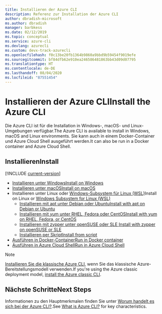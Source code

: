 ```yaml
---
title: Installieren der Azure CLI
description: Referenz zur Installation der Azure CLI
author: dbradish-microsoft
ms.author: dbradish
manager: barbkess
ms.date: 02/12/2019
ms.topic: conceptual
ms.service: azure-cli
ms.devlang: azurecli
ms.custom: devx-track-azurecli
ms.openlocfilehash: f0c13be20fb1364b9860a9bbd9b59454f9019efe
ms.sourcegitcommit: bf84dfb62e910ea246586481863bb43d09d07795
ms.translationtype: HT
ms.contentlocale: de-DE
ms.lasthandoff: 08/04/2020
ms.locfileid: "87551454"
---
```

# <a name="install-the-azure-cli"></a><span data-ttu-id="8650e-103">Installieren der Azure CLI</span><span class="sxs-lookup"><span data-stu-id="8650e-103">Install the Azure CLI</span></span>

<span data-ttu-id="8650e-104">Die Azure CLI ist für die Installation in Windows-, macOS- und Linux-Umgebungen verfügbar.</span><span class="sxs-lookup"><span data-stu-id="8650e-104">The Azure CLI is available to install in Windows, macOS and Linux environments.</span></span>  <span data-ttu-id="8650e-105">Sie kann auch in einem Docker-Container und Azure Cloud Shell ausgeführt werden.</span><span class="sxs-lookup"><span data-stu-id="8650e-105">It can also be run in a Docker container and Azure Cloud Shell.</span></span>

## <a name="install"></a><span data-ttu-id="8650e-106">Installieren</span><span class="sxs-lookup"><span data-stu-id="8650e-106">Install</span></span>

[!INCLUDE [current-version](includes/current-version.md)]

* [<span data-ttu-id="8650e-107">Installieren unter Windows</span><span class="sxs-lookup"><span data-stu-id="8650e-107">Install on Windows</span></span>](install-azure-cli-windows.md)
* [<span data-ttu-id="8650e-108">Installieren unter macOS</span><span class="sxs-lookup"><span data-stu-id="8650e-108">Install on macOS</span></span>](install-azure-cli-macos.md)
* <span data-ttu-id="8650e-109">Installieren unter Linux oder [Windows-Subsystem für Linux (WSL)](/windows/wsl/about)</span><span class="sxs-lookup"><span data-stu-id="8650e-109">Install on Linux or [Windows Subsystem for Linux (WSL)](/windows/wsl/about)</span></span>
  * [<span data-ttu-id="8650e-110">Installieren mit apt unter Debian oder Ubuntu</span><span class="sxs-lookup"><span data-stu-id="8650e-110">Install with apt on Debian or Ubuntu</span></span>](install-azure-cli-apt.md)
  * [<span data-ttu-id="8650e-111">Installieren mit yum unter RHEL, Fedora oder CentOS</span><span class="sxs-lookup"><span data-stu-id="8650e-111">Install with yum on RHEL, Fedora, or CentOS</span></span>](install-azure-cli-yum.md)
  * [<span data-ttu-id="8650e-112">Installieren mit zypper unter openSUSE oder SLE </span><span class="sxs-lookup"><span data-stu-id="8650e-112">Install with zypper on openSUSE or SLE</span></span>](install-azure-cli-zypper.md)
  * [<span data-ttu-id="8650e-113">Installieren per Skript</span><span class="sxs-lookup"><span data-stu-id="8650e-113">Install from script</span></span>](install-azure-cli-linux.md)
* [<span data-ttu-id="8650e-114">Ausführen in Docker-Container</span><span class="sxs-lookup"><span data-stu-id="8650e-114">Run in Docker container</span></span>](run-azure-cli-docker.md)
* [<span data-ttu-id="8650e-115">Ausführen in Azure Cloud Shell</span><span class="sxs-lookup"><span data-stu-id="8650e-115">Run in Azure Cloud Shell</span></span>](/azure/cloud-shell/quickstart)

> [!NOTE]
> <span data-ttu-id="8650e-116">[Installieren Sie die klassische Azure CLI](install-classic-cli.md), wenn Sie das klassische Azure-Bereitstellungsmodell verwenden.</span><span class="sxs-lookup"><span data-stu-id="8650e-116">If you're using the Azure classic deployment model, [install the Azure classic CLI](install-classic-cli.md).</span></span>

## <a name="next-steps"></a><span data-ttu-id="8650e-117">Nächste Schritte</span><span class="sxs-lookup"><span data-stu-id="8650e-117">Next Steps</span></span>

<span data-ttu-id="8650e-118">Informationen zu den Hauptmerkmalen finden Sie unter [Worum handelt es sich bei der Azure CLI?](what-is-azure-cli.md).</span><span class="sxs-lookup"><span data-stu-id="8650e-118">See [What is Azure CLI?](what-is-azure-cli.md) for key characteristics.</span></span>
